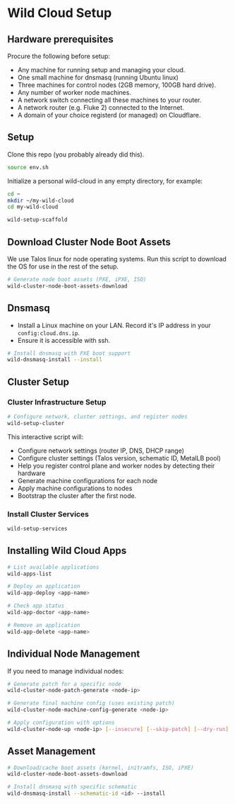 # Wild Cloud Setup

## Hardware prerequisites

Procure the following before setup:

- Any machine for running setup and managing your cloud.
- One small machine for dnsmasq (running Ubuntu linux)
- Three machines for control nodes (2GB memory, 100GB hard drive).
- Any number of worker node machines.
- A network switch connecting all these machines to your router.
- A network router (e.g. Fluke 2) connected to the Internet.
- A domain of your choice registerd (or managed) on Cloudflare.

## Setup

Clone this repo (you probably already did this).

```bash
source env.sh
```

Initialize a personal wild-cloud in any empty directory, for example:

```bash
cd ~
mkdir ~/my-wild-cloud
cd my-wild-cloud

wild-setup-scaffold
```

## Download Cluster Node Boot Assets

We use Talos linux for node operating systems. Run this script to download the OS for use in the rest of the setup.

```bash
# Generate node boot assets (PXE, iPXE, ISO)
wild-cluster-node-boot-assets-download
```

## Dnsmasq

- Install a Linux machine on your LAN. Record it's IP address in your `config:cloud.dns.ip`.
- Ensure it is accessible with ssh.

```bash
# Install dnsmasq with PXE boot support
wild-dnsmasq-install --install
```

## Cluster Setup

### Cluster Infrastructure Setup

```bash
# Configure network, cluster settings, and register nodes
wild-setup-cluster
```

This interactive script will:
- Configure network settings (router IP, DNS, DHCP range)
- Configure cluster settings (Talos version, schematic ID, MetalLB pool)
- Help you register control plane and worker nodes by detecting their hardware
- Generate machine configurations for each node
- Apply machine configurations to nodes
- Bootstrap the cluster after the first node.

### Install Cluster Services

```bash
wild-setup-services
```

## Installing Wild Cloud Apps

```bash
# List available applications
wild-apps-list

# Deploy an application
wild-app-deploy <app-name>

# Check app status
wild-app-doctor <app-name>

# Remove an application
wild-app-delete <app-name>
```

## Individual Node Management

If you need to manage individual nodes:

```bash
# Generate patch for a specific node
wild-cluster-node-patch-generate <node-ip>

# Generate final machine config (uses existing patch)
wild-cluster-node-machine-config-generate <node-ip>

# Apply configuration with options
wild-cluster-node-up <node-ip> [--insecure] [--skip-patch] [--dry-run]
```

## Asset Management

```bash
# Download/cache boot assets (kernel, initramfs, ISO, iPXE)
wild-cluster-node-boot-assets-download

# Install dnsmasq with specific schematic
wild-dnsmasq-install --schematic-id <id> --install
```
